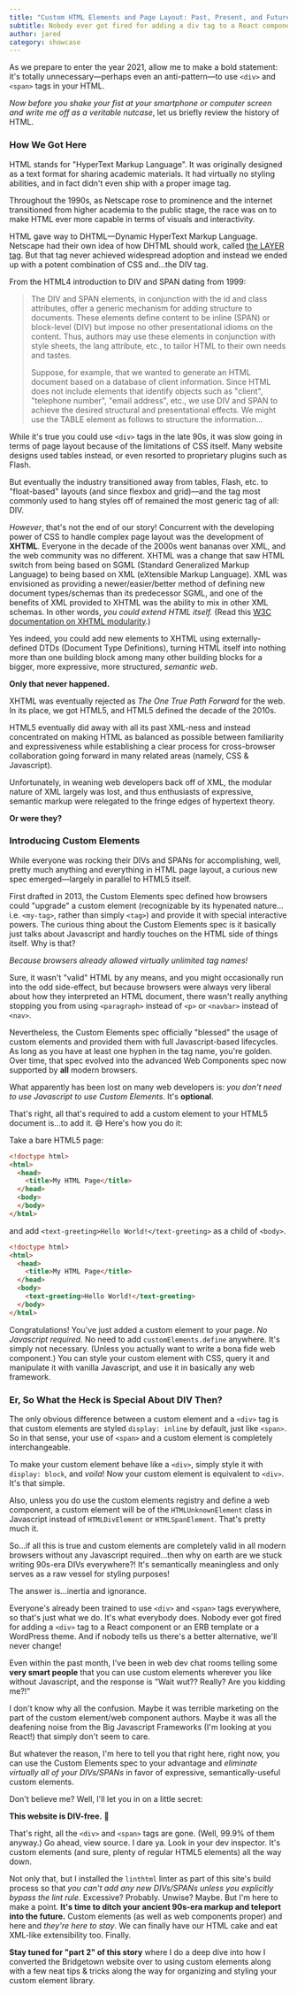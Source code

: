 ```yaml
---
title: "Custom HTML Elements and Page Layout: Past, Present, and Future"
subtitle: Nobody ever got fired for adding a div tag to a React component or an ERB template or a WordPress theme. But there is a better way. Welcome to the modern web of custom elements everywhere.
author: jared
category: showcase
---
```

<!-- linthtml-configure tag-bans="false" -->

As we prepare to enter the year 2021, allow me to make a bold statement: it's totally unnecessary—perhaps even an anti-pattern—to use `<div>` and `<span>` tags in your HTML.

_Now before you shake your fist at your smartphone or computer screen and write me off as a veritable nutcase_, let us briefly review the history of HTML.

### How We Got Here

HTML stands for "HyperText Markup Language". It was originally designed as a text format for sharing academic materials. It had virtually no styling abilities, and in fact didn't even ship with a proper image tag.

Throughout the 1990s, as Netscape rose to prominence and the internet transitioned from higher academia to the public stage, the race was on to make HTML ever more capable in terms of visuals and interactivity.

HTML gave way to DHTML—Dynamic HyperText Markup Language. Netscape had their own idea of how DHTML should work, called [the LAYER tag](https://web.archive.org/web/20040113053043/developer.netscape.com/docs/manuals/communicator/dynhtml/index.htm). But that tag never achieved widespread adoption and instead we ended up with a potent combination of CSS and…the DIV tag.

From the HTML4 introduction to DIV and SPAN dating from 1999:

> The DIV and SPAN elements, in conjunction with the id and class attributes, offer a generic mechanism for adding structure to documents. These elements define content to be inline (SPAN) or block-level (DIV) but impose no other presentational idioms on the content. Thus, authors may use these elements in conjunction with style sheets, the lang attribute, etc., to tailor HTML to their own needs and tastes.
> 
> Suppose, for example, that we wanted to generate an HTML document based on a database of client information. Since HTML does not include elements that identify objects such as "client", "telephone number", "email address", etc., we use DIV and SPAN to achieve the desired structural and presentational effects. We might use the TABLE element as follows to structure the information…

While it's true you could use `<div>` tags in the late 90s, it was slow going in terms of page layout because of the limitations of CSS itself. Many website designs used tables instead, or even resorted to proprietary plugins such as Flash.

But eventually the industry transitioned away from tables, Flash, etc. to "float-based" layouts (and since flexbox and grid)—and the tag most commonly used to hang styles off of remained the most generic tag of all: DIV.

_However_, that's not the end of our story! Concurrent with the developing power of CSS to handle complex page layout was the development of **XHTML**. Everyone in the decade of the 2000s went bananas over XML, and the web community was no different. XHTML was a change that saw HTML switch from being based on SGML (Standard Generalized Markup Language) to being based on XML (eXtensible Markup Language). XML was envisioned as providing a newer/easier/better method of defining new document types/schemas than its predecessor SGML, and one of the benefits of XML provided to XHTML was the ability to mix in other XML schemas. In other words, _you could extend HTML itself._ (Read this [W3C documentation on XHTML modularity](https://www.w3.org/TR/2008/REC-xhtml-modularization-20081008/introduction.html#s_intro_hybrid).)

Yes indeed, you could add new elements to XHTML using externally-defined DTDs (Document Type Definitions), turning HTML itself into nothing more than one building block among many other building blocks for a bigger, more expressive, more structured, _semantic web_.

**Only that never happened.**

XHTML was eventually rejected as _The One True Path Forward_ for the web. In its place, we got HTML5, and HTML5 defined the decade of the 2010s.

HTML5 eventually did away with all its past XML-ness and instead concentrated on making HTML as balanced as possible between familiarity and expressiveness while establishing a clear process for cross-browser collaboration going forward in many related areas (namely, CSS & Javascript).

Unfortunately, in weaning web developers back off of XML, the modular nature of XML largely was lost, and thus enthusiasts of expressive, semantic markup were relegated to the fringe edges of hypertext theory.

**Or were they?**

### Introducing Custom Elements

While everyone was rocking their DIVs and SPANs for accomplishing, well, pretty much anything and everything in HTML page layout, a curious new spec emerged—largely in parallel to HTML5 itself.

First drafted in 2013, the Custom Elements spec defined how browsers could "upgrade" a custom element (recognizable by its hypenated nature…i.e. `<my-tag>`, rather than simply `<tag>`) and provide it with special interactive powers. The curious thing about the Custom Elements spec is it basically just talks about Javascript and hardly touches on the HTML side of things itself. Why is that?

_Because browsers already allowed virtually unlimited tag names!_

Sure, it wasn't "valid" HTML by any means, and you might occasionally run into the odd side-effect, but because browsers were always very liberal about how they interpreted an HTML document, there wasn't really anything stopping you from using `<paragraph>` instead of `<p>` or `<navbar>` instead of `<nav>`.

Nevertheless, the Custom Elements spec officially "blessed" the usage of custom elements and provided them with full Javascript-based lifecycles. As long as you have at least one hyphen in the tag name, you're golden. Over time, that spec evolved into the advanced Web Components spec now supported by **all** modern browsers.

What apparently has been lost on many web developers is: _you don't need to use Javascript to use Custom Elements_. It's **optional**.

That's right, all that's required to add a custom element to your HTML5 document is…to add it. 😄 Here's how you do it:

Take a bare HTML5 page:

```html
<!doctype html>
<html>
  <head>
    <title>My HTML Page</title>
  </head>
  <body>
  </body>
</html>
```

and add `<text-greeting>Hello World!</text-greeting>` as a child of `<body>`.

```html
<!doctype html>
<html>
  <head>
    <title>My HTML Page</title>
  </head>
  <body>
    <text-greeting>Hello World!</text-greeting>
  </body>
</html>
```

Congratulations! You've just added a custom element to your page. _No Javascript required._ No need to add `customElements.define` anywhere. It's simply not necessary. (Unless you actually want to write a bona fide web component.) You can style your custom element with CSS, query it and manipulate it with vanilla Javascript, and use it in basically any web framework.

### Er, So What the Heck is Special About DIV Then?

The only obvious difference between a custom element and a `<div>` tag is that custom elements are styled `display: inline` by default, just like `<span>`. So in that sense, your use of `<span>` and a custom element is completely interchangeable.

To make your custom element behave like a `<div>`, simply style it with `display: block`, and _voila_! Now your custom element is equivalent to `<div>`. It's that simple.

Also, unless you do use the custom elements registry and define a web component, a custom element will be of the `HTMLUnknownElement` class in Javascript instead of `HTMLDivElement` or `HTMLSpanElement`. That's pretty much it.

So…if all this is true and custom elements are completely valid in all modern browsers without any Javascript required…then why on earth are we stuck writing 90s-era DIVs everywhere?! It's semantically meaningless and only serves as a raw vessel for styling purposes!

The answer is…inertia and ignorance.

Everyone's already been trained to use `<div>` and `<span>` tags everywhere, so that's just what we do. It's what everybody does. Nobody ever got fired for adding a `<div>` tag to a React component or an ERB template or a WordPress theme. And if nobody tells us there's a better alternative, we'll never change!

Even within the past month, I've been in web dev chat rooms telling some **very smart people** that you can use custom elements wherever you like without Javascript, and the response is "Wait wut?? Really? Are you kidding me?!"

I don't know why all the confusion. Maybe it was terrible marketing on the part of the custom element/web component authors. Maybe it was all the deafening noise from the Big Javascript Frameworks (I'm looking at you React!) that simply don't seem to care.

But whatever the reason, I'm here to tell you that right here, right now, you can use the Custom Elements spec to your advantage and _eliminate virtually all of your DIVs/SPANs_ in favor of expressive, semantically-useful custom elements.

Don't believe me? Well, I'll let you in on a little secret:

**This website is DIV-free.** 🤯

That's right, all the `<div>` and `<span>` tags are gone. (Well, 99.9% of them anyway.) Go ahead, view source. I dare ya. Look in your dev inspector. It's custom elements (and sure, plenty of regular HTML5 elements) all the way down.

Not only that, but I installed the `linthtml` linter as part of this site's build process so that _you can't add any new DIVs/SPANs unless you explicitly bypass the lint rule_. Excessive? Probably. Unwise? Maybe. But I'm here to make a point. **It's time to ditch your ancient 90s-era markup and teleport into the future.** Custom elements (as well as web components proper) and here and _they're here to stay_. We can finally have our HTML cake and eat XML-like extensibility too. Finally.

**Stay tuned for "part 2" of this story** where I do a deep dive into how I converted the Bridgetown website over to using custom elements along with a few neat tips & tricks along the way for organizing and styling your custom element library.

<!-- linthtml-configure tag-bans="true" -->
